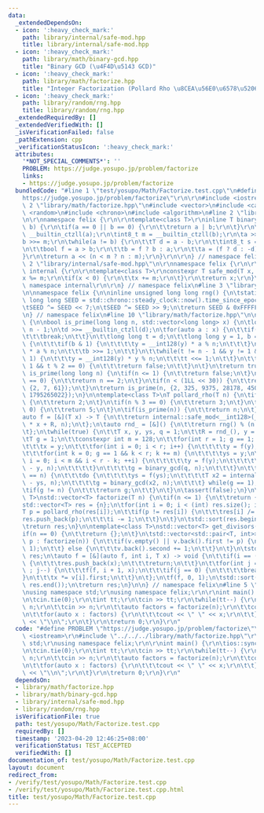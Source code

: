 ```yaml
---
data:
  _extendedDependsOn:
  - icon: ':heavy_check_mark:'
    path: library/internal/safe-mod.hpp
    title: library/internal/safe-mod.hpp
  - icon: ':heavy_check_mark:'
    path: library/math/binary-gcd.hpp
    title: "Binary GCD (\u4F4D\u5143 GCD)"
  - icon: ':heavy_check_mark:'
    path: library/math/factorize.hpp
    title: "Integer Factorization (Pollard Rho \u8CEA\u56E0\u6578\u5206\u89E3)"
  - icon: ':heavy_check_mark:'
    path: library/random/rng.hpp
    title: library/random/rng.hpp
  _extendedRequiredBy: []
  _extendedVerifiedWith: []
  _isVerificationFailed: false
  _pathExtension: cpp
  _verificationStatusIcon: ':heavy_check_mark:'
  attributes:
    '*NOT_SPECIAL_COMMENTS*': ''
    PROBLEM: https://judge.yosupo.jp/problem/factorize
    links:
    - https://judge.yosupo.jp/problem/factorize
  bundledCode: "#line 1 \"test/yosupo/Math/Factorize.test.cpp\"\n#define PROBLEM \"\
    https://judge.yosupo.jp/problem/factorize\"\r\n\r\n#include <iostream>\r\n#line\
    \ 2 \"library/math/factorize.hpp\"\n#include <vector>\n#include <cassert>\n#include\
    \ <random>\n#include <chrono>\n#include <algorithm>\n#line 2 \"library/math/binary-gcd.hpp\"\
    \n\r\nnamespace felix {\r\n\r\ntemplate<class T>\r\ninline T binary_gcd(T a, T\
    \ b) {\r\n\tif(a == 0 || b == 0) {\r\n\t\treturn a | b;\r\n\t}\r\n\tint8_t n =\
    \ __builtin_ctzll(a);\r\n\tint8_t m = __builtin_ctzll(b);\r\n\ta >>= n;\r\n\t\
    b >>= m;\r\n\twhile(a != b) {\r\n\t\tT d = a - b;\r\n\t\tint8_t s = __builtin_ctzll(d);\r\
    \n\t\tbool f = a > b;\r\n\t\tb = f ? b : a;\r\n\t\ta = (f ? d : -d) >> s;\r\n\t\
    }\r\n\treturn a << (n < m ? n : m);\r\n}\r\n\r\n} // namespace felix\r\n#line\
    \ 2 \"library/internal/safe-mod.hpp\"\n\r\nnamespace felix {\r\n\r\nnamespace\
    \ internal {\r\n\r\ntemplate<class T>\r\nconstexpr T safe_mod(T x, T m) {\r\n\t\
    x %= m;\r\n\tif(x < 0) {\r\n\t\tx += m;\r\n\t}\r\n\treturn x;\r\n}\r\n\r\n} //\
    \ namespace internal\r\n\r\n} // namespace felix\n#line 3 \"library/random/rng.hpp\"\
    \n\nnamespace felix {\n\ninline unsigned long long rng() {\n\tstatic unsigned\
    \ long long SEED = std::chrono::steady_clock::now().time_since_epoch().count();\n\
    \tSEED ^= SEED << 7;\n\tSEED ^= SEED >> 9;\n\treturn SEED & 0xFFFFFFFFULL;\n}\n\
    \n} // namespace felix\n#line 10 \"library/math/factorize.hpp\"\n\nnamespace felix\
    \ {\n\nbool is_prime(long long n, std::vector<long long> x) {\n\tlong long d =\
    \ n - 1;\n\td >>= __builtin_ctzll(d);\n\tfor(auto a : x) {\n\t\tif(n <= a) {\n\
    \t\t\tbreak;\n\t\t}\n\t\tlong long t = d;\n\t\tlong long y = 1, b = t;\n\t\twhile(b)\
    \ {\n\t\t\tif(b & 1) {\n\t\t\t\ty = __int128(y) * a % n;\n\t\t\t}\n\t\t\ta = __int128(a)\
    \ * a % n;\n\t\t\tb >>= 1;\n\t\t}\n\t\twhile(t != n - 1 && y != 1 && y != n -\
    \ 1) {\n\t\t\ty = __int128(y) * y % n;\n\t\t\tt <<= 1;\n\t\t}\n\t\tif(y != n -\
    \ 1 && t % 2 == 0) {\n\t\t\treturn false;\n\t\t}\n\t}\n\treturn true;\n}\n\nbool\
    \ is_prime(long long n) {\n\tif(n <= 1) {\n\t\treturn false;\n\t}\n\tif(n % 2\
    \ == 0) {\n\t\treturn n == 2;\n\t}\n\tif(n < (1LL << 30)) {\n\t\treturn is_prime(n,\
    \ {2, 7, 61});\n\t}\n\treturn is_prime(n, {2, 325, 9375, 28178, 450775, 9780504,\
    \ 1795265022});\n}\n\ntemplate<class T>\nT pollard_rho(T n) {\n\tif(n % 2 == 0)\
    \ {\n\t\treturn 2;\n\t}\n\tif(n % 3 == 0) {\n\t\treturn 3;\n\t}\n\tif(n % 5 ==\
    \ 0) {\n\t\treturn 5;\n\t}\n\tif(is_prime(n)) {\n\t\treturn n;\n\t}\n\tT R;\n\t\
    auto f = [&](T x) -> T {\n\t\treturn internal::safe_mod<__int128>(__int128(x)\
    \ * x + R, n);\n\t};\n\tauto rnd_ = [&]() {\n\t\treturn rng() % (n - 2) + 2;\n\
    \t};\n\twhile(true) {\n\t\tT x, y, ys, q = 1;\n\t\tR = rnd_(), y = rnd_();\n\t\
    \tT g = 1;\n\t\tconstexpr int m = 128;\n\t\tfor(int r = 1; g == 1; r <<= 1) {\n\
    \t\t\tx = y;\n\t\t\tfor(int i = 0; i < r; i++) {\n\t\t\t\ty = f(y);\n\t\t\t}\n\
    \t\t\tfor(int k = 0; g == 1 && k < r; k += m) {\n\t\t\t\tys = y;\n\t\t\t\tfor(int\
    \ i = 0; i < m && i < r - k; ++i) {\n\t\t\t\t\ty = f(y);\n\t\t\t\t\tq = internal::safe_mod(x\
    \ - y, n);\n\t\t\t\t}\n\t\t\t\tg = binary_gcd(q, n);\n\t\t\t}\n\t\t}\n\t\tif(g\
    \ == n) {\n\t\t\tdo {\n\t\t\t\tys = f(ys);\n\t\t\t\tT x2 = internal::safe_mod(x\
    \ - ys, n);\n\t\t\t\tg = binary_gcd(x2, n);\n\t\t\t} while(g == 1);\n\t\t}\n\t\
    \tif(g != n) {\n\t\t\treturn g;\n\t\t}\n\t}\n\tassert(false);\n}\n\ntemplate<class\
    \ T>\nstd::vector<T> factorize(T n) {\n\tif(n <= 1) {\n\t\treturn {};\n\t}\n\t\
    std::vector<T> res = {n};\n\tfor(int i = 0; i < (int) res.size(); i++) {\n\t\t\
    T p = pollard_rho(res[i]);\n\t\tif(p != res[i]) {\n\t\t\tres[i] /= p;\n\t\t\t\
    res.push_back(p);\n\t\t\ti -= 1;\n\t\t}\n\t}\n\tstd::sort(res.begin(), res.end());\n\
    \treturn res;\n}\n\ntemplate<class T>\nstd::vector<T> get_divisors(T n) {\n\t\
    if(n == 0) {\n\t\treturn {};\n\t}\n\tstd::vector<std::pair<T, int>> v;\n\tfor(auto\
    \ p : factorize(n)) {\n\t\tif(v.empty() || v.back().first != p) {\n\t\t\tv.emplace_back(p,\
    \ 1);\n\t\t} else {\n\t\t\tv.back().second += 1;\n\t\t}\n\t}\n\tstd::vector<T>\
    \ res;\n\tauto f = [&](auto f, int i, T x) -> void {\n\t\tif(i == (int) v.size())\
    \ {\n\t\t\tres.push_back(x);\n\t\t\treturn;\n\t\t}\n\t\tfor(int j = v[i].second;\
    \ ; j--) {\n\t\t\tf(f, i + 1, x);\n\t\t\tif(j == 0) {\n\t\t\t\tbreak;\n\t\t\t\
    }\n\t\t\tx *= v[i].first;\n\t\t}\n\t};\n\tf(f, 0, 1);\n\tstd::sort(res.begin(),\
    \ res.end());\n\treturn res;\n}\n\n} // namespace felix\n#line 5 \"test/yosupo/Math/Factorize.test.cpp\"\
    \nusing namespace std;\r\nusing namespace felix;\r\n\r\nint main() {\r\n\tios::sync_with_stdio(false);\r\
    \n\tcin.tie(0);\r\n\tint tt;\r\n\tcin >> tt;\r\n\twhile(tt--) {\r\n\t\tlong long\
    \ n;\r\n\t\tcin >> n;\r\n\t\tauto factors = factorize(n);\r\n\t\tcout << factors.size();\r\
    \n\t\tfor(auto x : factors) {\r\n\t\t\tcout << \" \" << x;\r\n\t\t}\r\n\t\tcout\
    \ << \"\\n\";\r\n\t}\r\n\treturn 0;\r\n}\r\n"
  code: "#define PROBLEM \"https://judge.yosupo.jp/problem/factorize\"\r\n\r\n#include\
    \ <iostream>\r\n#include \"../../../library/math/factorize.hpp\"\r\nusing namespace\
    \ std;\r\nusing namespace felix;\r\n\r\nint main() {\r\n\tios::sync_with_stdio(false);\r\
    \n\tcin.tie(0);\r\n\tint tt;\r\n\tcin >> tt;\r\n\twhile(tt--) {\r\n\t\tlong long\
    \ n;\r\n\t\tcin >> n;\r\n\t\tauto factors = factorize(n);\r\n\t\tcout << factors.size();\r\
    \n\t\tfor(auto x : factors) {\r\n\t\t\tcout << \" \" << x;\r\n\t\t}\r\n\t\tcout\
    \ << \"\\n\";\r\n\t}\r\n\treturn 0;\r\n}\r\n"
  dependsOn:
  - library/math/factorize.hpp
  - library/math/binary-gcd.hpp
  - library/internal/safe-mod.hpp
  - library/random/rng.hpp
  isVerificationFile: true
  path: test/yosupo/Math/Factorize.test.cpp
  requiredBy: []
  timestamp: '2023-04-20 12:46:25+08:00'
  verificationStatus: TEST_ACCEPTED
  verifiedWith: []
documentation_of: test/yosupo/Math/Factorize.test.cpp
layout: document
redirect_from:
- /verify/test/yosupo/Math/Factorize.test.cpp
- /verify/test/yosupo/Math/Factorize.test.cpp.html
title: test/yosupo/Math/Factorize.test.cpp
---
```

